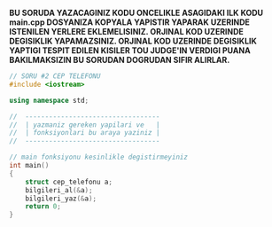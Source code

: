 **BU SORUDA YAZACAGINIZ KODU ONCELIKLE ASAGIDAKI ILK KODU __main.cpp__ DOSYANIZA KOPYALA YAPISTIR YAPARAK UZERINDE ISTENILEN YERLERE EKLEMELISINIZ. ORJINAL KOD UZERINDE DEGISIKLIK YAPAMAZSINIZ. ORJINAL KOD UZERINDE DEGISIKLIK YAPTIGI TESPIT EDILEN KISILER TOU JUDGE'IN VERDIGI PUANA BAKILMAKSIZIN BU SORUDAN DOGRUDAN SIFIR ALIRLAR.**  

```cpp
// SORU #2 CEP TELEFONU
#include <iostream>

using namespace std;

//  ----------------------------------
//  | yazmaniz gereken yapilari ve   |
//  | fonksiyonlari bu araya yaziniz |
//  ----------------------------------

// main fonksiyonu kesinlikle degistirmeyiniz
int main()
{
    struct cep_telefonu a;
    bilgileri_al(&a);
    bilgileri_yaz(&a);
    return 0;
}
```